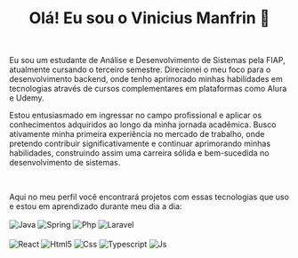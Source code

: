 <!-- Título -->
<h1 align="center">Olá! Eu sou o Vinicius Manfrin 👋</h1>
<br>
<p>Eu sou um estudante de Análise e Desenvolvimento de Sistemas pela FIAP, atualmente cursando o
terceiro semestre. Direcionei o meu foco para o desenvolvimento backend, onde tenho aprimorado
minhas habilidades em tecnologias através de cursos complementares em plataformas como Alura e
Udemy.

Estou entusiasmado em ingressar no campo profissional e aplicar os conhecimentos adquiridos ao
longo da minha jornada acadêmica. Busco ativamente minha primeira experiência no mercado de
trabalho, onde pretendo contribuir significativamente e continuar aprimorando minhas habilidades,
construindo assim uma carreira sólida e bem-sucedida no desenvolvimento de sistemas.</p>
<br>
<p>Aqui no meu perfil você encontrará projetos com essas tecnologias que uso e estou em aprendizado durante meu dia a dia:</p>
<div style="display: inline_block">
  <img align="center" alt="Java" src="https://img.shields.io/badge/Java-ED8B00?style=for-the-badge&logo=openjdk&logoColor=white" />
  <img align="center" alt="Spring" src="https://img.shields.io/badge/Spring-6DB33F?style=for-the-badge&logo=spring&logoColor=white" />
  <img align="center" alt="Php" src="https://img.shields.io/badge/PHP-777BB4?style=for-the-badge&logo=php&logoColor=white" />
  <img align="center" alt="Laravel" src="https://img.shields.io/badge/Laravel-FF2D20?style=for-the-badge&logo=laravel&logoColor=white" />
</div>
<br/>
<div style="display: inline_block">
  <img align="center" alt="React" src="https://img.shields.io/badge/React-20232A?style=for-the-badge&logo=react&logoColor=61DAFB" />
  <img align="center" alt="Html5" src="https://img.shields.io/badge/HTML5-E34F26?style=for-the-badge&logo=html5&logoColor=white" />
  <img align="center" alt="Css" src="https://img.shields.io/badge/CSS3-1572B6?style=for-the-badge&logo=css3&logoColor=white" />
  <img align="center" alt="Typescript" src="https://img.shields.io/badge/TypeScript-007ACC?style=for-the-badge&logo=typescript&logoColor=white" />
  <img align="center" alt="Js" src="https://img.shields.io/badge/JavaScript-F7DF1E?style=for-the-badge&logo=javascript&logoColor=black" />
</div>

